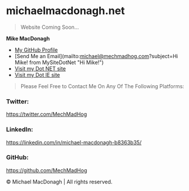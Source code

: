 # michaelmacdonagh.net

> Website Coming Soon...

**Mike MacDonagh**

- [My GitHub Profile](https://github.com/MechMadHog "Mike MacDonagh")
- [Send Me an Email](mailto:michael@mechmadhog.com?subject=Hi Mike! from MySiteDotNet "Hi Mike!")
- [Visit my Dot NET site](https://mechmadhog.com "Visit My Other Test Sites")
- [Visit my Dot IE site](https://michaelmacdonagh.ie "Visit My Other Test Sites")

> Please Feel Free to Contact Me On Any Of The Following Platforms:

### Twitter:
https://twitter.com/MechMadHog

### LinkedIn:
https://linkedin.com/in/michael-macdonagh-b8363b35/

### GitHub:
https://github.com/MechMadHog


© Michael MacDonagh | All rights reserved.
